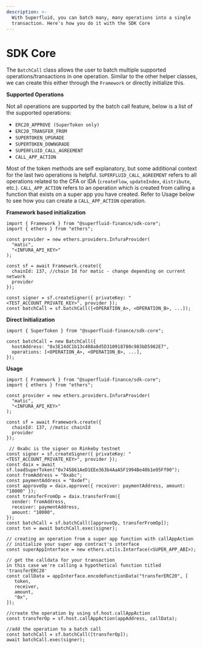 ```yaml
---
description: >-
  With Superfluid, you can batch many, many operations into a single
  transaction. Here's how you do it with the SDK Core
---
```


# SDK Core

The `BatchCall` class allows the user to batch multiple supported operations/transactions in one operation. Similar to the other helper classes, we can create this either through the `Framework` or directly initialize this.

**Supported Operations**

Not all operations are supported by the batch call feature, below is a list of the supported operations:

* `ERC20_APPROVE (SuperToken only)`
* `ERC20_TRANSFER_FROM`
* `SUPERTOKEN_UPGRADE`
* `SUPERTOKEN_DOWNGRADE`
* `SUPERFLUID_CALL_AGREEMENT`
* `CALL_APP_ACTION`

Most of the token methods are self explanatory, but some additional context for the last two operations is helpful. `SUPERFLUID_CALL_AGREEMENT` refers to all operations related to the CFA or IDA (`createFlow`, `updateIndex`, `distribute`, etc.). `CALL_APP_ACTION` refers to an operation which is created from calling a function that exists on a super app you have created. Refer to Usage below to see how you can create a `CALL_APP_ACTION` operation.

**Framework based initialization**

```
import { Framework } from "@superfluid-finance/sdk-core";
import { ethers } from "ethers";

const provider = new ethers.providers.InfuraProvider(
  "matic",
  "<INFURA_API_KEY>"
);

const sf = await Framework.create({
  chainId: 137, //chain Id for matic - change depending on current network
  provider
});

const signer = sf.createSigner({ privateKey: "<TEST_ACCOUNT_PRIVATE_KEY>", provider });
const batchCall = sf.batchCall([<OPERATION_A>, <OPERATION_B>, ...]);
```

**Direct Initialization**

```
import { SuperToken } from "@superfluid-finance/sdk-core";

const batchCall = new BatchCall({
  hostAddress: "0x3E14dC1b13c488a8d5D310918780c983bD5982E7",
  operations: [<OPERATION_A>, <OPERATION_B>, ...],
});
```

**Usage**

```
import { Framework } from "@superfluid-finance/sdk-core";
import { ethers } from "ethers";

const provider = new ethers.providers.InfuraProvider(
  "matic",
  "<INFURA_API_KEY>"
);

const sf = await Framework.create({
  chainId: 137, //matic chainId
  provider
});
 
 // 0xabc is the signer on Rinkeby testnet
const signer = sf.createSigner({ privateKey: "<TEST_ACCOUNT_PRIVATE_KEY>", provider });
const daix = await sf.loadSuperToken("0x745861AeD1EEe363b4AaA5F1994Be40b1e05Ff90");
const fromAddress = "0xabc";
const paymentAddress = "0xdef";
const approveOp = daix.approve({ receiver: paymentAddress, amount: "10000" });
const transferFromOp = daix.transferFrom({
  sender: fromAddress,
  receiver: paymentAddress,
  amount: "10000",
});
const batchCall = sf.batchCall([approveOp, transferFromOp]);
const txn = await batchCall.exec(signer);

// creating an operation from a super app function with callAppAction
// initialize your super app contract's interface
const superAppInterface = new ethers.utils.Interface(<SUPER_APP_ABI>);

// get the calldata for your transaction
in this case we're calling a hypothetical function titled 'transferERC20'
const callData = appInterface.encodeFunctionData("transferERC20", [
   token,
   receiver,
   amount,
   "0x",
]);

//create the operation by using sf.host.callAppAction
const transferOp = sf.host.callAppAction(appAddress, callData);

//add the operation to a batch call
const batchCall = sf.batchCall([transferOp]);
await batchCall.exec(signer);
```

